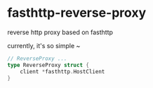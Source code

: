 # fasthttp-reverse-proxy
reverse http proxy based on fasthttp

currently, it's so simple ~
```go
// ReverseProxy ...
type ReverseProxy struct {
	client *fasthttp.HostClient
}
```
